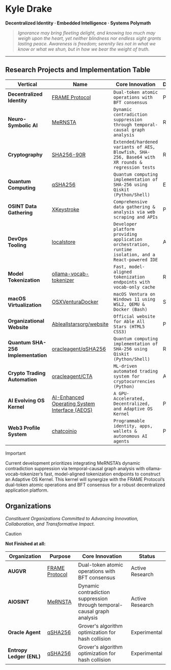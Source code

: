 # Kyle Drake

**Decentralized Identity · Embedded Intelligence · Systems Polymath**

> *Ignorance may bring fleeting delight, and knowing too much may weigh upon the heart, yet neither blindness nor endless sight grants lasting peace. Awareness is freedom; serenity lies not in what we know or what we shun, but in how we bear the weight of truth.*


---

## Research Projects and Implementation Table

| Vertical                              | Name                    | Core Innovation                                                         | Development             |
|--------------------------------------------|-----------------------------------|-------------------------------------------------------------------------|--------------------|
| **Decentralized Identity**                     | [FRAME Protocol](https://github.com/frameprotocol)                    | `Dual-token atomic operations with BFT consensus`                         | Prototype |
| **Neuro-Symbolic AI**                          | [MeRNSTA](https://github.com/icedmoca/MeRNSTA)                          | `Dynamic contradiction suppression through temporal-causal graph analysis` | Research |
| **Cryptography**                               | [SHA256-90R](https://github.com/icedmoca/SHA256-90R)                     | `Extended/hardened variants of AES, Blowfish, SHA-256, Base64 with XR rounds & regression tests` | Research |
| **Quantum Computing**                          | [qSHA256](https://github.com/oracleagent/qSHA256)                          | `Quantum computing implementation of SHA-256 using Qiskit (Python/Shell)`    | Experimental    |
| **OSINT Data Gathering**                       | [XKeystroke](https://github.com/AIOSINT/Xkeystroke)                       | `Comprehensive data gathering & analysis via web scraping and APIs`      | Prototype      |
| **DevOps Tooling**                             | [localstore](https://github.com/icedmoca/localstore)  | `Developer platform providing application orchestration, runtime isolation, and a React-powered IDE`   | Alpha            |
| **Model Tokenization**                         | [ollama-vocab-tokenizer](https://github.com/icedmoca/ollama-vocab-tokenizer)           | `Fast, model-aligned tokenization endpoints with vocab-only cache`         | Research   |
| **macOS Virtualization**                       | [OSXVenturaDocker](https://github.com/icedmoca/OSXVenturaDocker)        | `macOS Ventura on Windows 11 using WSL2, QEMU & Docker (Bash)`             | Stable              |
| **Organizational Website**                     | [Ableallstarsorg/website](https://github.com/Ableallstarsorg/website)           | `Official website for Able All Stars (HTML5 CSS3)`                         | Production              |
| **Quantum SHA-256 Implementation**             | [oracleagent/qSHA256](https://github.com/oracleagent/qSHA256)              | `Quantum computing implementation of SHA-256 using Qiskit (Python/Shell)`  | Research              |
| **Crypto Trading Automation**                  | [oracleagent/CTA](https://github.com/oracleagent/CTA)                  | `ML-driven automated trading system for cryptocurrencies (Python)`         | Alpha              |
| **AI Evolving OS Kernel**                      | [AI-Enhanced Operating System Interface (AEOS)](https://github.com/Entropy-Ledger-ENL/AEOS)               | `A GPU-Accelerated, Decentralized, and Adaptive OS Kernel`         | Planning              |
| **Web3 Profile System**                        | [chatcoinio](https://github.com/chatcoinio/chatcoin)                       | `Programmable identity, apps, wallets & autonomous AI agents`              | Prototype              |


> [!IMPORTANT]  
> Current development prioritizes integrating MeRNSTA’s dynamic contradiction suppression via temporal-causal graph analysis with ollama-vocab-tokenizer’s fast, model-aligned tokenization endpoints to construct an Adaptive OS Kernel. This kernel will synergize with the FRAME Protocol’s dual-token atomic operations and BFT consensus for a robust decentralized application platform.


## Organizations
*Constituent Organizations Committed to Advancing Innovation, Collaboration, and Transformative Impact.*


> [!CAUTION]
> **Not Finished at all:**

| Organization | Purpose | Core Innovation | Status |
|--------------|----------------|-----------------|---------|
| **AUGVR** | [FRAME Protocol](link) | Dual-token atomic operations with BFT consensus | Active Research |
| **AIOSINT** | [MeRNSTA](https://github.com/icedmoca/MeRNSTA) | Dynamic contradiction suppression through temporal-causal graph analysis | Active Research |
| **Oracle Agent** | [qSHA256](link) | Grover's algorithm optimization for hash collision | Experimental |
| **Entropy Ledger (ENL)** | [qSHA256](link) | Grover's algorithm optimization for hash collision | Experimental |

